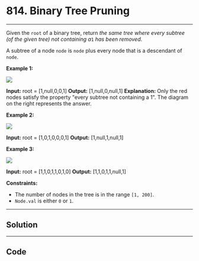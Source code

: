 # 814. Binary Tree Pruning

---

Given the `root` of a binary tree, return _the same tree where every subtree (of the given tree) not containing a_`1` _has been removed_.

A subtree of a node `node` is `node` plus every node that is a descendant of `node`.

 

**Example 1:**

![](https://s3-lc-upload.s3.amazonaws.com/uploads/2018/04/06/1028_2.png)


**Input:** root = [1,null,0,0,1]
**Output:** [1,null,0,null,1]
**Explanation:** 
Only the red nodes satisfy the property "every subtree not containing a 1".
The diagram on the right represents the answer.


**Example 2:**

![](https://s3-lc-upload.s3.amazonaws.com/uploads/2018/04/06/1028_1.png)


**Input:** root = [1,0,1,0,0,0,1]
**Output:** [1,null,1,null,1]


**Example 3:**

![](https://s3-lc-upload.s3.amazonaws.com/uploads/2018/04/05/1028.png)


**Input:** root = [1,1,0,1,1,0,1,0]
**Output:** [1,1,0,1,1,null,1]


 

**Constraints:**

  * The number of nodes in the tree is in the range `[1, 200]`.
  * `Node.val` is either `0` or `1`.

---

## Solution



---

## Code
```python


```
